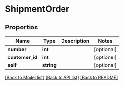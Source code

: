 # ShipmentOrder

## Properties
Name | Type | Description | Notes
------------ | ------------- | ------------- | -------------
**number** | **int** |  | [optional] 
**customer_id** | **int** |  | [optional] 
**self** | **string** |  | [optional] 

[[Back to Model list]](../README.md#documentation-for-models) [[Back to API list]](../README.md#documentation-for-api-endpoints) [[Back to README]](../README.md)



